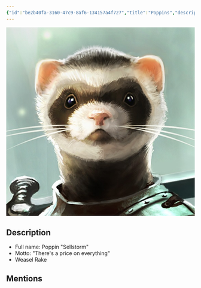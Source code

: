 ```yaml
---
{"id":"be2b40fa-3160-47c9-8af6-134157a4f727","title":"Poppins","description":"Poppin Sellstorm.","isActivePartyMember":false,"isAlive":true,"publish":true,"date_created":"Saturday, January 14th 2023, 10:36:08 am","date_modified":"Friday, April 19th 2024, 6:09:01 pm","cssclasses":["mado-heading"],"path":"Tabletop/Campaigns/And A Thousand Years More/Characters/Party/Poppins.md","permalink":"/tabletop/campaigns/and-a-thousand-years-more/characters/party/poppins/","PassFrontmatter":true}
---
```



![Media/IronClaw/Polaroid/Banner-Poppins-polaroid.jpeg|200](../../../../../Media/IronClaw/Polaroid/Banner-Poppins-polaroid.jpeg)

## Description

- Full name: Poppin "Sellstorm"
- Motto: "There's a price on everything"
- Weasel Rake

## Mentions


